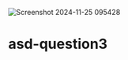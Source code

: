 ![Screenshot 2024-11-25 095428](https://github.com/user-attachments/assets/463c3efc-8776-4a69-ae34-e020dae00aab)
# asd-question3
